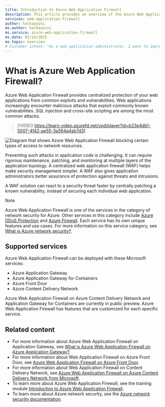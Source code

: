 ```yaml
---
title: Introduction to Azure Web Application Firewall 
description: This article provides an overview of the Azure Web Application Firewall service.
services: web-application-firewall
author: halkazwini
ms.author: halkazwini
ms.service: azure-web-application-firewall
ms.date: 01/14/2025
ms.topic: overview
# Customer intent: "As a web application administrator, I want to implement a centralized web application firewall so that I can efficiently protect my web applications from common vulnerabilities and security threats."
---
```


# What is Azure Web Application Firewall?

Azure Web Application Firewall provides centralized protection of your web applications from common exploits and vulnerabilities. Web applications increasingly encounter malicious attacks that exploit commonly known vulnerabilities. SQL injection and cross-site scripting are among the most common attacks.

> [!VIDEO https://learn-video.azurefd.net/vod/player?id=b23e4db1-5007-4f42-ae55-3a564a4ab7d3]

![Diagram that shows Azure Web Application Firewall blocking certain types of access to network resources.](media/overview/wafoverview.png)

Preventing such attacks in application code is challenging. It can require rigorous maintenance, patching, and monitoring at multiple layers of the application topology. A centralized web application firewall (WAF) helps make security management simpler. A WAF also gives application administrators better assurance of protection against threats and intrusions.

A WAF solution can react to a security threat faster by centrally patching a known vulnerability, instead of securing each individual web application.

> [!NOTE]
> Azure Web Application Firewall is one of the services in the category of network security for Azure. Other services in this category include [Azure DDoS Protection](../ddos-protection/ddos-protection-overview.md) and [Azure Firewall](../firewall/overview.md). Each service has its own unique features and use cases. For more information on this service category, see [What is Azure network security?](../networking/security/network-security.md).

## Supported services

Azure Web Application Firewall can be deployed with these Microsoft services:

- Azure Application Gateway
- Azure Application Gateway for Containers
- Azure Front Door
- Azure Content Delivery Network

Azure Web Application Firewall on Azure Content Delivery Network and Application Gateway for Containers are currently in public preview. Azure Web Application Firewall has features that are customized for each specific service.

## Related content

- For more information about Azure Web Application Firewall on Application Gateway, see [What is Azure Web Application Firewall on Azure Application Gateway?](./ag/ag-overview.md).
- For more information about Web Application Firewall on Azure Front Door, see [Azure Web Application Firewall on Azure Front Door](./afds/afds-overview.md).
- For more information about Web Application Firewall on Content Delivery Network, see [Azure Web Application Firewall on Azure Content Delivery Network from Microsoft](./cdn/cdn-overview.md).
- To learn more about Azure Web Application Firewall, see the training module [Introduction to Azure Web Application Firewall](/training/modules/introduction-azure-web-application-firewall/).
- To learn more about Azure network security, see the [Azure network security documentation](../networking/security/index.yml).
